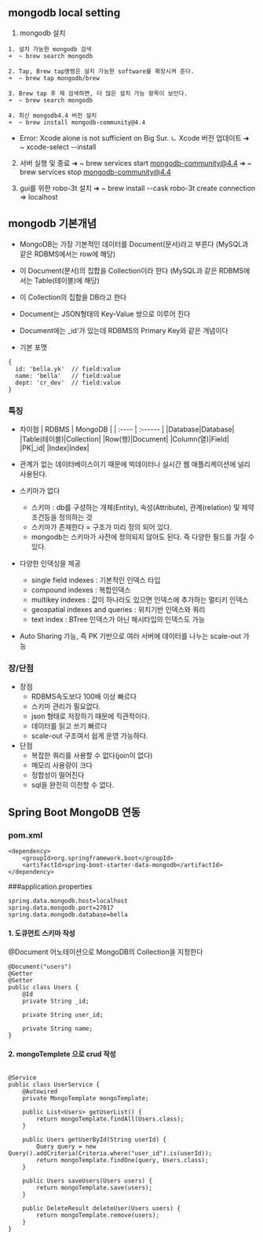 ## mongodb local setting

1. mongodb 설치
```
1. 설치 가능한 mongodb 검색
➜  ~ brew search mongodb

2. Tap, Brew tap명령은 설치 가능한 software를 확장시켜 준다.
➜  ~ brew tap mongodb/brew

3. Brew tap 후 재 검색하면, 더 많은 설치 가능 항목이 보인다.
➜  ~ brew search mongodb

4. 최신 mongodb4.4 버전 설치
➜  ~ brew install mongodb-community@4.4
```
  - Error: Xcode alone is not sufficient on Big Sur.
  ㄴ Xcode 버전 업데이트
  ➜  ~ xcode-select --install


2. 서버 실행 및 종료
➜  ~ brew services start mongodb-community@4.4
➜  ~ brew services stop mongodb-community@4.4


3. gui를 위한 robo-3t 설치
➜  ~ brew install --cask robo-3t
create connection => localhost

## mongodb 기본개념
- MongoDB는 가장 기본적인 데이터를 Document(문서)라고 부른다
  (MySQL과 같은 RDBMS에서는 row에 해당)
- 이 Document(문서)의 집합을 Collection이라 한다
  (MySQL과 같은 RDBMS에서는 Table(테이블)에 해당)
- 이 Collection의 집합을 DB라고 한다

- Document는 JSON형태의 Key-Value 쌍으로 이루어 진다
- Document에는 _id'가 있는데 RDBMS의 Primary Key와 같은 개념이다
- 기본 포맷
```
{
  id: 'bella.yk'  // field:value
  name: 'bella'   // field:value
  dept: 'cr_dev'  // field:value
}
```


### 특징
- 차이점
  | RDBMS | MongoDB |
  | :---- | :------ |
  |Database|Database|
  |Table(테이블)|Collection|
  |Row(행)|Document|
  |Column(열)|Field|
  |PK|_id|
  |Index|Index|

- 관계가 없는 데이터베이스이기 때문에 빅데이터나 실시간 웹 애플리케이션에 널리 사용된다.

- 스키마가 없다
  - 스키마 :
  db를 구성하는 개체(Entity), 속성(Attribute), 관계(relation) 및 제약조건등을 정의하는 것
  - 스키마가 존재한다 = 구조가 미리 정의 되어 있다.
  - mongodb는 스키마가 사전에 정의되지 않아도 된다. 즉 다양한 필드를 가질 수 있다.
- 다양한 인덱싱을 제공
  - single field indexes : 기본적인 인덱스 타입
  - compound indexes : 복합인덱스
  - multikey indexes : 값이 하나라도 있으면 인덱스에 추가하는 멀티키 인덱스
  - geospatial indexes and queries : 위치기반 인덱스와 쿼리
  - text index : BTree 인덱스가 아닌 해시타입의 인덱스도 가능
- Auto Sharing 가능, 즉 PK 기반으로 여러 서버에 데이터를 나누는 scale-out 가능

### 장/단점
- 장점
  - RDBMS속도보다 100배 이상 빠르다
  - 스키마 관리가 필요없다.
  - json 형태로 저장하기 때문에 직관적이다.
  - 데이터를 읽고 쓰기 빠르다
  - scale-out 구조여서 쉽게 운영 가능하다.
- 단점
  - 복잡한 쿼리를 사용할 수 없다(join이 없다)
  - 메모리 사용량이 크다
  - 정합성이 떨어진다
  - sql을 완전히 이전할 수 없다.

## Spring Boot MongoDB 연동

### pom.xml
```
<dependency>
    <groupId>org.springframework.boot</groupId>
    <artifactId>spring-boot-starter-data-mongodb</artifactId>
</dependency>
```

###application.properties
```
spring.data.mongodb.host=localhost
spring.data.mongodb.port=27017
spring.data.mongodb.database=bella
```


#### 1. 도큐먼트 스키마 작성
@Document 어노테이션으로 MongoDB의 Collection을 지정한다
```
@Document("users")
@Getter
@Setter
public class Users {
    @Id
    private String _id;

    private String user_id;

    private String name;
}
```

#### 2. mongoTemplete 으로 crud 작성
```

@Service
public class UserService {
    @Autowired
    private MongoTemplate mongoTemplate;

    public List<Users> getUserList() {
        return mongoTemplate.findAll(Users.class);
    }

    public Users getUserById(String userId) {
        Query query = new Query().addCriteria(Criteria.where("user_id").is(userId));
        return mongoTemplate.findOne(query, Users.class);
    }

    public Users saveUsers(Users users) {
        return mongoTemplate.save(users);
    }

    public DeleteResult deleteUser(Users users) {
        return mongoTemplate.remove(users);
    }
}
```
